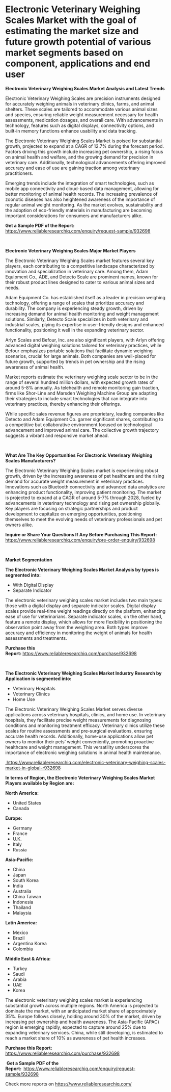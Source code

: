 <p><h1>Electronic Veterinary Weighing Scales Market with the goal of estimating the market size and future growth potential of various market segments based on component, applications and end user</h1></p><p><strong>Electronic Veterinary Weighing Scales Market Analysis and Latest Trends</strong></p>
<p><p>Electronic Veterinary Weighing Scales are precision instruments designed for accurately weighing animals in veterinary clinics, farms, and animal shelters. These scales are tailored to accommodate various animal sizes and species, ensuring reliable weight measurement necessary for health assessments, medication dosages, and overall care. With advancements in technology, features such as digital displays, connectivity options, and built-in memory functions enhance usability and data tracking.</p><p>The Electronic Veterinary Weighing Scales Market is poised for substantial growth, projected to expand at a CAGR of 12.7% during the forecast period. Factors driving this growth include increasing pet ownership, a rising focus on animal health and welfare, and the growing demand for precision in veterinary care. Additionally, technological advancements offering improved accuracy and ease of use are gaining traction among veterinary practitioners.</p><p>Emerging trends include the integration of smart technologies, such as mobile app connectivity and cloud-based data management, allowing for better monitoring of animal health records. The increasing prevalence of zoonotic diseases has also heightened awareness of the importance of regular animal weight monitoring. As the market evolves, sustainability and the adoption of eco-friendly materials in manufacturing are becoming important considerations for consumers and manufacturers alike.</p></p>
<p><strong>Get a Sample PDF of the Report:&nbsp;</strong> <a href="https://www.reliableresearchiq.com/enquiry/request-sample/932698?utm_campaign=3062&utm_medium=2&utm_source=Github&utm_content=ia&utm_term=21032025&utm_id=electronic-veterinary-weighing-scales">https://www.reliableresearchiq.com/enquiry/request-sample/932698</a></p>
<p>&nbsp;</p>
<p><strong>Electronic Veterinary Weighing Scales Major Market Players</strong></p>
<p><p>The Electronic Veterinary Weighing Scales market features several key players, each contributing to a competitive landscape characterized by innovation and specialization in veterinary care. Among them, Adam Equipment Co., ADE, and Detecto Scale are prominent names, known for their robust product lines designed to cater to various animal sizes and needs.</p><p>Adam Equipment Co. has established itself as a leader in precision weighing technology, offering a range of scales that prioritize accuracy and durability. The company is experiencing steady growth, driven by increasing demand for animal health monitoring and weight management solutions. Similarly, Detecto Scale specializes in both veterinary and industrial scales, plying its expertise in user-friendly designs and enhanced functionality, positioning it well in the expanding veterinary sector.</p><p>Arlyn Scales and Befour, Inc. are also significant players, with Arlyn offering advanced digital weighing solutions tailored for veterinary practices, while Befour emphasizes portable solutions that facilitate dynamic weighing scenarios, crucial for large animals. Both companies are well-placed for future growth, supported by trends in pet ownership and the rising awareness of animal health.</p><p>Market reports estimate the veterinary weighing scale sector to be in the range of several hundred million dollars, with expected growth rates of around 5-8% annually. As telehealth and remote monitoring gain traction, firms like Shor-Line and Marsden Weighing Machine Group are adapting their strategies to include smart technologies that can integrate into veterinary practices, thereby enhancing their offerings.</p><p>While specific sales revenue figures are proprietary, leading companies like Detecto and Adam Equipment Co. garner significant shares, contributing to a competitive but collaborative environment focused on technological advancement and improved animal care. The collective growth trajectory suggests a vibrant and responsive market ahead.</p></p>
<p>&nbsp;</p>
<p><strong>What Are The Key Opportunities For Electronic Veterinary Weighing Scales Manufacturers?</strong></p>
<p><p>The Electronic Veterinary Weighing Scales market is experiencing robust growth, driven by the increasing awareness of pet healthcare and the rising demand for accurate weight measurement in veterinary practices. Innovations such as Bluetooth connectivity and advanced data analytics are enhancing product functionality, improving patient monitoring. The market is projected to expand at a CAGR of around 5-7% through 2028, fueled by advancements in veterinary technology and rising pet ownership globally. Key players are focusing on strategic partnerships and product development to capitalize on emerging opportunities, positioning themselves to meet the evolving needs of veterinary professionals and pet owners alike.</p></p>
<p><strong>Inquire or Share Your Questions If Any Before Purchasing This Report:</strong> <a href="https://www.reliableresearchiq.com/enquiry/pre-order-enquiry/932698?utm_campaign=3062&utm_medium=2&utm_source=Github&utm_content=ia&utm_term=21032025&utm_id=electronic-veterinary-weighing-scales">https://www.reliableresearchiq.com/enquiry/pre-order-enquiry/932698</a></p>
<p>&nbsp;</p>
<p><strong>Market Segmentation</strong></p>
<p><strong>The Electronic Veterinary Weighing Scales Market Analysis by types is segmented into:</strong></p>
<p><ul><li>With Digital Display</li><li>Separate Indicator</li></ul></p>
<p><p>The electronic veterinary weighing scales market includes two main types: those with a digital display and separate indicator scales. Digital display scales provide real-time weight readings directly on the platform, enhancing ease of use for veterinarians. Separate indicator scales, on the other hand, feature a remote display, which allows for more flexibility in positioning the observation point away from the weighing area. Both types improve accuracy and efficiency in monitoring the weight of animals for health assessments and treatments.</p></p>
<p><strong>Purchase this Report:&nbsp;</strong><a href="https://www.reliableresearchiq.com/purchase/932698?utm_campaign=3062&utm_medium=2&utm_source=Github&utm_content=ia&utm_term=21032025&utm_id=electronic-veterinary-weighing-scales">https://www.reliableresearchiq.com/purchase/932698</a></p>
<p>&nbsp;</p>
<p><strong>The Electronic Veterinary Weighing Scales Market Industry Research by Application is segmented into:</strong></p>
<p><ul><li>Veterinary Hospitals</li><li>Veterinary Clinics</li><li>Home Use</li></ul></p>
<p><p>The Electronic Veterinary Weighing Scales Market serves diverse applications across veterinary hospitals, clinics, and home use. In veterinary hospitals, they facilitate precise weight measurements for diagnosing conditions and monitoring treatment efficacy. Veterinary clinics utilize these scales for routine assessments and pre-surgical evaluations, ensuring accurate health records. Additionally, home-use applications allow pet owners to monitor their pets’ weight conveniently, promoting proactive healthcare and weight management. This versatility underscores the importance of electronic weighing solutions in animal health maintenance.</p></p>
<p><a href="https://www.reliableresearchiq.com/electronic-veterinary-weighing-scales-market-in-global-r932698?utm_campaign=3062&utm_medium=2&utm_source=Github&utm_content=ia&utm_term=21032025&utm_id=electronic-veterinary-weighing-scales">&nbsp;https://www.reliableresearchiq.com/electronic-veterinary-weighing-scales-market-in-global-r932698</a></p>
<p><strong>In terms of Region, the Electronic Veterinary Weighing Scales Market Players available by Region are:</strong></p>
<p>
    <p> <strong> North America: </strong>
        <ul>
            <li>United States</li>
            <li>Canada</li>
        </ul>
        </p> 
    <p> <strong> Europe: </strong>
        <ul>
            <li>Germany</li>
            <li>France</li>
            <li>U.K.</li>
            <li>Italy</li>
            <li>Russia</li>
        </ul>
        </p> 
    <p> <strong> Asia-Pacific: </strong>
        <ul>
            <li>China</li>
            <li>Japan</li>
            <li>South Korea</li>
            <li>India</li>
            <li>Australia</li>
            <li>China Taiwan</li>
            <li>Indonesia</li>
            <li>Thailand</li>
            <li>Malaysia</li>
        </ul>
        </p> 
    <p> <strong> Latin America: </strong>
        <ul>
            <li>Mexico</li>
            <li>Brazil</li>
            <li>Argentina Korea</li>
            <li>Colombia</li>
        </ul>
        </p> 
    <p> <strong> Middle East & Africa: </strong>
        <ul>
            <li>Turkey</li>
            <li>Saudi</li>
            <li>Arabia</li>
            <li>UAE</li>
            <li>Korea</li>
        </ul>
    </p>
    </p>
<p><p>The electronic veterinary weighing scales market is experiencing substantial growth across multiple regions. North America is projected to dominate the market, with an anticipated market share of approximately 35%. Europe follows closely, holding around 30% of the market, driven by increasing pet ownership and health awareness. The Asia-Pacific (APAC) region is emerging rapidly, expected to capture around 25% due to expanding veterinary services. China, while still developing, is estimated to reach a market share of 10% as awareness of pet health increases.</p></p>
<p><strong>Purchase this Report: </strong><a href="https://www.reliableresearchiq.com/purchase/932698?utm_campaign=3062&utm_medium=2&utm_source=Github&utm_content=ia&utm_term=21032025&utm_id=electronic-veterinary-weighing-scales">https://www.reliableresearchiq.com/purchase/932698</a></p>
<p>&nbsp;<strong>Get a Sample PDF of the Report:&nbsp;&nbsp;</strong><a href="https://www.reliableresearchiq.com/enquiry/request-sample/932698?utm_campaign=3062&utm_medium=2&utm_source=Github&utm_content=ia&utm_term=21032025&utm_id=electronic-veterinary-weighing-scales">https://www.reliableresearchiq.com/enquiry/request-sample/932698</a></p>
<p><strong></strong></p>
<p>Check more reports on <a href="https://www.reliableresearchiq.com/?utm_campaign=3062&utm_medium=2&utm_source=Github&utm_content=ia&utm_term=21032025&utm_id=electronic-veterinary-weighing-scales">https://www.reliableresearchiq.com/</a></p>